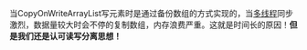 当CopyOnWriteArrayList写元素时是通过备份数组的方式实现的，当[多线程](https://so.csdn.net/so/search?q=多线程&spm=1001.2101.3001.7020)同步激烈，数据量较大时会不停的复制数组，内存浪费严重。这就是时间长的原因！**但是我们还是认可读写分离思想！**